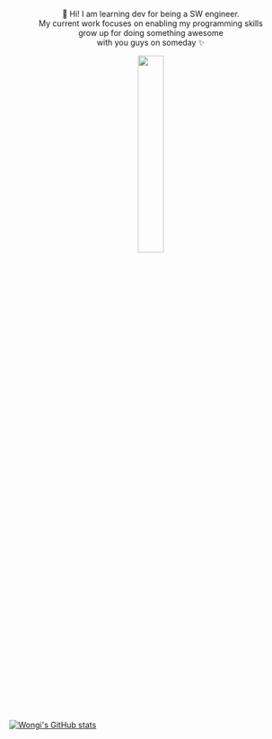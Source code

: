 

<p align="center">
  👋 Hi! I am learning dev for being a SW engineer. <br>
  My current work focuses on enabling my programming skills <br>
  grow up for doing something awesome <br>
  with you guys on someday ✨
</p>
<p align="center">
  <img width="30%" src="https://user-images.githubusercontent.com/77471641/106565943-f077eb00-6572-11eb-912e-7feb2d7553bd.gif" />
</p>

[![Wongi's GitHub stats](https://github-readme-stats.vercel.app/api?username=hksoftcorn&count_private=true&show_icons=true&theme=buefy)](https://github.com/anuraghazra/github-readme-stats)


<!--
**hksoftcorn/hksoftcorn** is a ✨ _special_ ✨ repository because its `README.md` (this file) appears on your GitHub profile.

Here are some ideas to get you started:

- 🔭 I’m currently working on ...
- 🌱 I’m currently learning ...
- 👯 I’m looking to collaborate on ...
- 🤔 I’m looking for help with ...
- 💬 Ask me about ...
- 📫 How to reach me: ...
- 😄 Pronouns: ...
- ⚡ Fun fact: ...
-->
